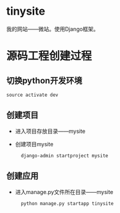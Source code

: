 # tinysite
我的网站——微站。使用Django框架。


# 源码工程创建过程

## 切换python开发环境

    source activate dev

## 创建项目
- 进入项目存放目录——mysite
- 创建项目mysite

        django-admin startproject mysite


## 创建应用
- 进入manage.py文件所在目录——mysite

        python manage.py startapp tinysite

